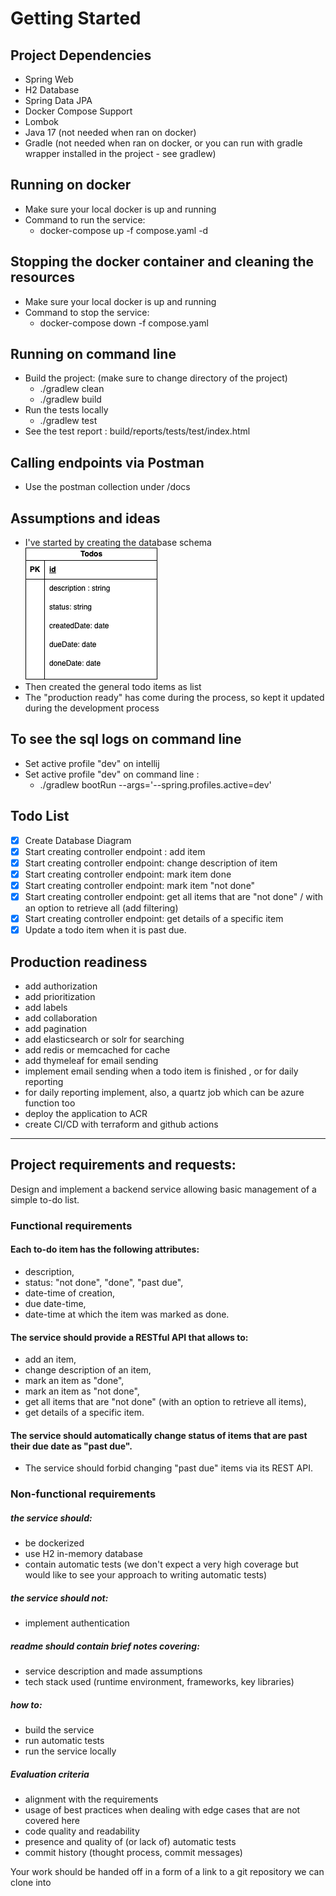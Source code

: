 # Getting Started

## Project Dependencies
* Spring Web
* H2 Database
* Spring Data JPA
* Docker Compose Support
* Lombok
* Java 17 (not needed when ran on docker)
* Gradle (not needed when ran on docker, or you can run with gradle wrapper installed in the project - see gradlew)


## Running on docker
* Make sure your local docker is up and running
* Command to run the service:
  * docker-compose up -f compose.yaml -d

## Stopping the docker container and cleaning the resources
* Make sure your local docker is up and running
* Command to stop the service:
  * docker-compose down -f compose.yaml

## Running on command line
* Build the project: (make sure to change directory of the project)
  * ./gradlew clean
  * ./gradlew build
* Run the tests locally
  * ./gradlew test
* See the test report : build/reports/tests/test/index.html

## Calling endpoints via Postman
* Use the postman collection under /docs

## Assumptions and ideas
* I've started by creating the database schema  
![Database_schema](/docs/simplesystemtodo.drawio.png)
* Then created the general todo items as list
* The "production ready" has come during the process, so kept it updated during the development process

## To see the sql logs on command line
* Set active profile "dev" on intellij
* Set active profile "dev" on command line :
  * ./gradlew bootRun --args='--spring.profiles.active=dev'

## Todo List
- [X] Create Database Diagram
- [X] Start creating controller endpoint : add item
- [X] Start creating controller endpoint: change description of item
- [X] Start creating controller endpoint: mark item done
- [X] Start creating controller endpoint: mark item "not done"
- [x] Start creating controller endpoint: get all items that are "not done" / with an option to retrieve all (add filtering)
- [X] Start creating controller endpoint: get details of a specific item
- [x] Update a todo item when it is past due.

## Production readiness
* add authorization
* add prioritization
* add labels
* add collaboration
* add pagination
* add elasticsearch or solr for searching
* add redis or memcached for cache
* add thymeleaf for email sending
* implement email sending when a todo item is finished , or for daily reporting
* for daily reporting implement, also, a quartz job which can be azure function too
* deploy the application to ACR
* create CI/CD with terraform and github actions

----------
## Project requirements and requests:
Design and implement a backend service allowing basic management of a simple to-do list.

### Functional requirements
#### Each to-do item has the following attributes:
* description,
* status: "not done", "done", "past due",
* date-time of creation,
* due date-time,
* date-time at which the item was marked as done.

#### The service should provide a RESTful API that allows to:
* add an item,
* change description of an item,
* mark an item as "done",
* mark an item as "not done",
* get all items that are "not done" (with an option to retrieve all items),
* get details of a specific item.


#### The service should automatically change status of items that are past their due date as "past due".
* The service should forbid changing "past due" items via its REST API.

### Non-functional requirements
##### the service should:
* be dockerized
* use H2 in-memory database
* contain automatic tests (we don't expect a very high coverage but would like to see your approach to writing automatic tests)
##### the service should not:
* implement authentication
##### readme should contain brief notes covering:
* service description and made assumptions
* tech stack used (runtime environment, frameworks, key libraries)
##### how to:
* build the service
* run automatic tests
* run the service locally
##### Evaluation criteria
* alignment with the requirements
* usage of best practices when dealing with edge cases that are not covered here
* code quality and readability
* presence and quality of (or lack of) automatic tests
* commit history (thought process, commit messages)

Your work should be handed off in a form of a link to a git repository we can clone into
